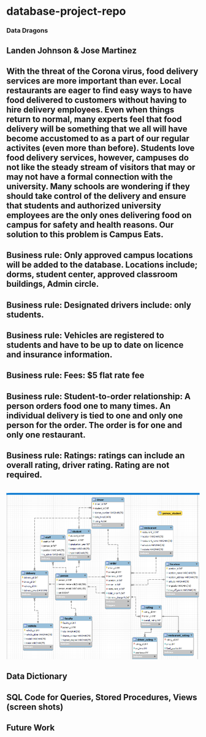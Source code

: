 # database-project-repo
### Data Dragons

## Landen Johnson & Jose Martinez


## With the threat of the Corona virus, food delivery services are more important than ever.  Local restaurants are eager to find easy ways to have food delivered to customers without having to hire delivery employees. Even when things return to normal, many experts feel that food delivery will be something that we all will have become accustomed to as a part of our regular activites (even more than before). Students love food delivery services, however, campuses do not like the steady stream of visitors that may or  may not have a formal connection with the university. Many schools are wondering if they should take control of the delivery and ensure that students and authorized university employees are the only ones delivering food on campus for safety and health reasons. Our solution to this problem is Campus Eats.


## Business rule: Only approved campus locations will be added to the database. Locations include; dorms, student center, approved classroom buildings, Admin circle.
## Business rule: Designated drivers include: only students.
## Business rule: Vehicles are registered to students and have to be up to date on licence and insurance information.
## Business rule: Fees: $5 flat rate fee
## Business rule: Student-to-order relationship: A person orders food one to many times.  An individual delivery is tied to one and only one person for the order.  The order is for one and only one restaurant.
## Business rule: Ratings: ratings can include an overall rating, driver rating. Rating are not required.
<br> <img src="Images/EERD.png" alt="EERD">
## Data Dictionary
## SQL Code for Queries, Stored Procedures, Views (screen shots)
## Future Work
